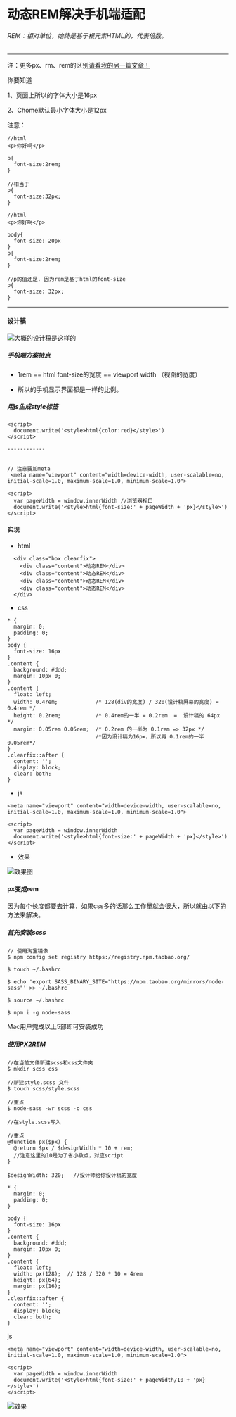 # 动态REM解决手机端适配

###### REM：相对单位，始终是基于根元素HTML的，代表倍数。

---

注：更多px、rm、rem的区别[请看我的另一篇文章！](https://www.jianshu.com/p/1f0550c66c2a)


你要知道

1、页面上所以的字体大小是16px

2、Chome默认最小字体大小是12px

注意：
```
//html
<p>你好啊</p>

p{
  font-size:2rem;
}

//相当于
p{
  font-size:32px;
}
```

```
//html
<p>你好啊</p>

body{
  font-size: 20px
}
p{
  font-size:2rem;
}

//p的值还是. 因为rem是基于html的font-size
p{
  font-size: 32px;
}
```

------

#### 设计稿

![大概的设计稿是这样的](https://upload-images.jianshu.io/upload_images/5691870-7761f11390605397.png?imageMogr2/auto-orient/strip%7CimageView2/2/w/320)

##### 手机端方案特点
- 1rem == html font-size的宽度 ==   viewport width （视窗的宽度）

- 所以的手机显示界面都是一样的比例。

##### 用js生成style标签

```
<script>
  document.write('<style>html{color:red}</style>')
</script>

------------


// 注意要加meta
 <meta name="viewport" content="width=device-width, user-scalable=no, initial-scale=1.0, maximum-scale=1.0, minimum-scale=1.0">

<script>
  var pageWidth = window.innerWidth //浏览器视口
  document.write('<style>html{font-size:' + pageWidth + 'px}</style>')
</script>

```

#### 实现

- html
```
  <div class="box clearfix">
    <div class="content">动态REM</div>
    <div class="content">动态REM</div>
    <div class="content">动态REM</div>
    <div class="content">动态REM</div>
  </div>

```
- css
```
* {
  margin: 0;
  padding: 0;
}
body {
  font-size: 16px
}
.content {
  background: #ddd;
  margin: 10px 0;
}
.content {
  float: left;
  width: 0.4rem;            /* 128(div的宽度) / 320(设计稿屏幕的宽度) = 0.4rem */
  height: 0.2rem;           /* 0.4rem的一半 = 0.2rem  =  设计稿的 64px */
  margin: 0.05rem 0.05rem;  /* 0.2rem 的一半为 0.1rem => 32px */
                            /*因为设计稿为16px，所以再 0.1rem的一半 0.05rem*/
}
.clearfix::after {
  content: '';
  display: block;
  clear: both;
}
```
- js
```
<meta name="viewport" content="width=device-width, user-scalable=no, initial-scale=1.0, maximum-scale=1.0, minimum-scale=1.0">

<script>
  var pageWidth = window.innerWidth
  document.write('<style>html{font-size:' + pageWidth + 'px}</style>')
</script>
```

- 效果



![效果图](https://upload-images.jianshu.io/upload_images/5691870-4ce067113b720bd1.gif?imageMogr2/auto-orient/strip)


####  px变成rem
因为每个长度都要去计算，如果css多的话那么工作量就会很大，所以就由以下的方法来解决。

##### 首先安装scss
```
// 使用淘宝镜像
$ npm config set registry https://registry.npm.taobao.org/   

$ touch ~/.bashrc

$ echo 'export SASS_BINARY_SITE="https://npm.taobao.org/mirrors/node-sass"' >> ~/.bashrc

$ source ~/.bashrc

$ npm i -g node-sass
```
Mac用户完成以上5部即可安装成功

##### 使用[PX2REM](https://github.com/imochen/luna/blob/master/root/src/px2rem.scss)
```
//在当前文件新建scss和css文件夹
$ mkdir scss css  

//新建style.scss 文件
$ touch scss/style.scss 

//重点
$ node-sass -wr scss -o css

//在style.scss写入 

//重点
@function px($px) {
  @return $px / $designWidth * 10 + rem;
  //注意这里的10是为了省小数点，对应script
}

$designWidth: 320;   //设计师给你设计稿的宽度

* {
  margin: 0;
  padding: 0;
}

body {
  font-size: 16px
}
.content {
  background: #ddd;
  margin: 10px 0;
}
.content {
  float: left;
  width: px(128);  // 128 / 320 * 10 = 4rem
  height: px(64);
  margin: px(16);
}
.clearfix::after {
  content: '';
  display: block;
  clear: both;
}
```
js
```
<meta name="viewport" content="width=device-width, user-scalable=no, initial-scale=1.0, maximum-scale=1.0, minimum-scale=1.0">

<script>
  var pageWidth = window.innerWidth
  document.write('<style>html{font-size:' + pageWidth/10 + 'px}</style>')
</script>
```
![效果](https://upload-images.jianshu.io/upload_images/5691870-93c375e36538c977.gif?imageMogr2/auto-orient/strip)













